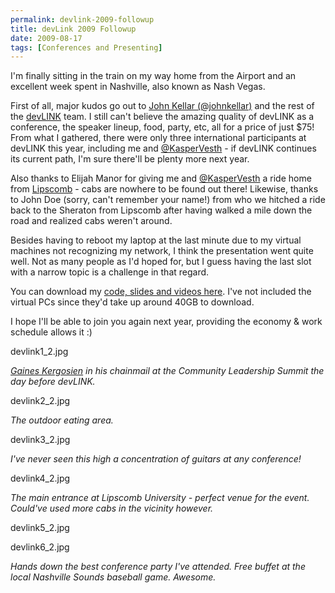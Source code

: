 ```yaml
---
permalink: devlink-2009-followup
title: devLink 2009 Followup
date: 2009-08-17
tags: [Conferences and Presenting]
---
```

I'm finally sitting in the train on my way home from the Airport and an excellent week spent in Nashville, also known as Nash Vegas.

<!-- more -->

First of all, major kudos go out to [John Kellar (@johnkellar)](http://www.johnkellar.com/) and the rest of the [devLINK](http://www.devlink.net/) team. I still can't believe the amazing quality of devLINK as a conference, the speaker lineup, food, party, etc, all for a price of just $75! From what I gathered, there were only three international participants at devLINK this year, including me and [@KasperVesth](http://www.twitter.com/KasperVesth) - if devLINK continues its current path, I'm sure there'll be plenty more next year.

Also thanks to Elijah Manor for giving me and [@KasperVesth](http://www.twitter.com/KasperVesth) a ride home from [Lipscomb](http://www.lipscomb.edu/) - cabs are nowhere to be found out there! Likewise, thanks to John Doe (sorry, can't remember your name!) from who we hitched a ride back to the Sheraton from Lipscomb after having walked a mile down the road and realized cabs weren't around.

Besides having to reboot my laptop at the last minute due to my virtual machines not recognizing my network, I think the presentation went quite well. Not as many people as I'd hoped for, but I guess having the last slot with a narrow topic is a challenge in that regard.

You can download my [code, slides and videos here](http://www.improve.dk/downloads/Speech_NLB.rar). I've not included the virtual PCs since they'd take up around 40GB to download.

I hope I'll be able to join you again next year, providing the economy & work schedule allows it :)

devlink1_2.jpg

*[Gaines Kergosien](http://twitter.com/gainesk) in his chainmail at the Community Leadership Summit the day before devLINK.*

devlink2_2.jpg

*The outdoor eating area.*

devlink3_2.jpg

*I've never seen this high a concentration of guitars at any conference!*

devlink4_2.jpg

*The main entrance at Lipscomb University - perfect venue for the event. Could've used more cabs in the vicinity however.*

devlink5_2.jpg

devlink6_2.jpg

*Hands down the best conference party I've attended. Free buffet at the local Nashville Sounds baseball game. Awesome.*
